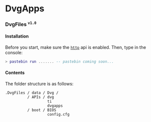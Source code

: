 # DvgApps

### DvgFiles <sup>`v1.0`</sup>
#### Installation
Before you start, make sure the [`http`](http://www.computercraft.info/wiki/HTTP_(API)) api is enabled. Then, type in the console:
```lua
> pastebin run ....... -- pastebin coming soon...
```
<!-- pastebin: SKTUK0rb -->
#### Contents
The folder structure is as follows:

```
.DvgFiles / data / Dvg /
          / APIs / dvg
                   ti
                   dvgapps
          / boot / BIOS
                   config.cfg
```
